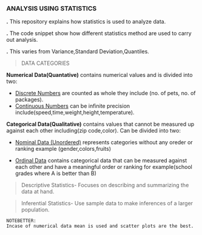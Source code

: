 
### ANALYSIS USING STATISTICS
<b>.</b> This repository explains how statistics is used to analyze data.

<b>.</b> The code snippet show how different statistics method are used to carry out analysis.

<b>.</b> This varies from Variance,Standard Deviation,Quantiles.

> DATA CATEGORIES

**Numerical Data(Quantative)**
contains numerical values and is divided into two:
  - <u>Discrete Numbers</u> are counted as whole they include (no. of pets, no. of packages).
  - <u>Continuous Numbers</u> can be infinite precision include(speed,time,weight,height,temperature).


**Categorical Data(Qualitative)** contains values that cannot be measured up against each other including(zip code,color). Can be divided into two:

  - <u>Nominal Data (Unordered)</u> represents categories without any oreder or ranking example (gender,colors,fruits)

  - <u>Ordinal Data</u> contains categorical data that can be measured against each other and have a meaningful order or ranking for example(school grades where A is better than B)

  > Descriptive Statistics- Focuses on describing and summarizing the data at hand.
  
  >Inferential Statistics- Use sample data to make inferences of a larger population.

  ~~~
  NOTEBETTER:
  Incase of numerical data mean is used and scatter plots are the best.
  ~~~

  

